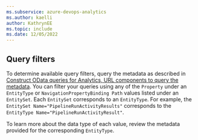 ```yaml
---
ms.subservice: azure-devops-analytics
ms.author: kaelli
author: KathrynEE
ms.topic: include
ms.date: 12/05/2022
---
```


## Query filters


To determine available query filters, query the metadata as described in [Construct OData queries for Analytics, URL components to query the metadata](../../analytics/analytics-query-parts.md#query-metadata). You can filter your queries using any of the `Property` under an `EntityType` or `NavigationPropertyBinding Path` values listed under an `EntitySet`. Each `EntitySet` corresponds to an `EntityType`. For example, the `EntitySet Name="PipelineRunActivityResults"` corresponds to the `EntityType Name="PipelineRunActivityResult"`.

To learn more about the data type of each value, review the metadata provided for the corresponding `EntityType`.  

